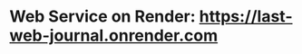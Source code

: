 <h1>Web Service on Render: <a target='_blank' href='https://last-web-journal.onrender.com'>https://last-web-journal.onrender.com</a></h1>
